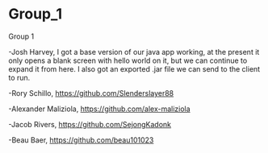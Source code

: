 # Group_1
Group 1

-Josh Harvey, I got a base version of our java app working, at the present it only opens a blank screen with hello world on it, but we can continue to expand it from here. I also got an exported .jar file we can send to the client to run. 

-Rory Schillo, https://github.com/Slenderslayer88

-Alexander Maliziola, https://github.com/alex-maliziola

-Jacob Rivers, https://github.com/SejongKadonk

-Beau Baer, https://github.com/beau101023
